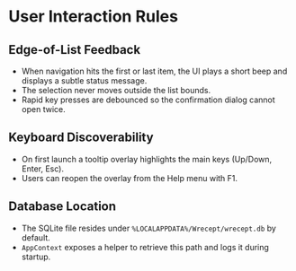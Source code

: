 # User Interaction Rules

## Edge-of-List Feedback
- When navigation hits the first or last item, the UI plays a short beep and displays a subtle status message.
- The selection never moves outside the list bounds.
- Rapid key presses are debounced so the confirmation dialog cannot open twice.

## Keyboard Discoverability
- On first launch a tooltip overlay highlights the main keys (Up/Down, Enter, Esc).
- Users can reopen the overlay from the Help menu with F1.

## Database Location
- The SQLite file resides under `%LOCALAPPDATA%/Wrecept/wrecept.db` by default.
- `AppContext` exposes a helper to retrieve this path and logs it during startup.
